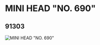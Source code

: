 # MINI HEAD "NO. 690"
## 91303
![MINI HEAD "NO. 690"](https://lc-www-live-s.legocdn.com/media/bricks/5/2/4586873.jpg)